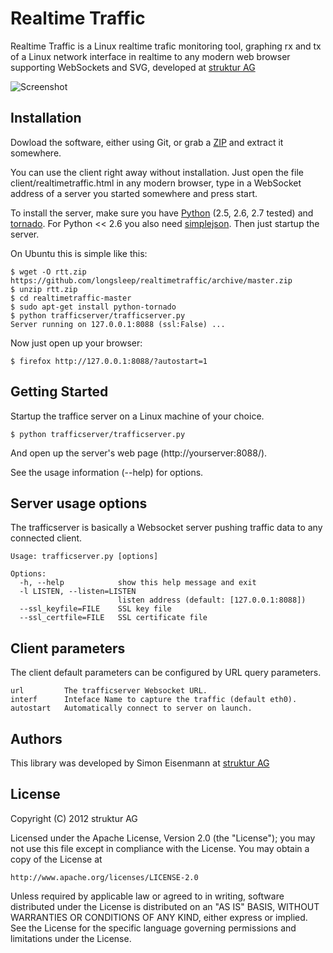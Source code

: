 # Realtime Traffic

Realtime Traffic is a Linux realtime trafic monitoring tool, graphing rx and tx of a Linux network interface in realtime to any modern web browser supporting WebSockets and SVG, developed at [struktur AG](http://www.strukturag.com)

![Screenshot](//longsleep/realtimetraffic/raw/master/doc/screen4.png "Example Screenshot")

## Installation

Dowload the software, either using Git, or grab a [ZIP](https://github.com/longsleep/realtimetraffic/archive/master.zip) and extract it somewhere.

You can use the client right away without installation. Just open the file client/realtimetraffic.html in any modern browser, type in a WebSocket address of a server you started somewhere and press start.

To install the server, make sure you have [Python](http://www.python.org) (2.5, 2.6, 2.7 tested) and [tornado](http://pypi.python.org/pypi/tornado). For Python << 2.6 you also need [simplejson](http://pypi.python.org/pypi/simplejson). Then just startup the server.

On Ubuntu this is simple like this:

    $ wget -O rtt.zip https://github.com/longsleep/realtimetraffic/archive/master.zip
    $ unzip rtt.zip
    $ cd realtimetraffic-master
    $ sudo apt-get install python-tornado
    $ python trafficserver/trafficserver.py
    Server running on 127.0.0.1:8088 (ssl:False) ...

Now just open up your browser:

    $ firefox http://127.0.0.1:8088/?autostart=1

## Getting Started

Startup the traffice server on a Linux machine of your choice.

    $ python trafficserver/trafficserver.py

And open up the server's web page (http://yourserver:8088/).

See the usage information (--help) for options.

## Server usage options

The trafficserver is basically a Websocket server pushing traffic data to any connected client.

```
Usage: trafficserver.py [options]

Options:
  -h, --help            show this help message and exit
  -l LISTEN, --listen=LISTEN
                        listen address (default: [127.0.0.1:8088])
  --ssl_keyfile=FILE    SSL key file
  --ssl_certfile=FILE   SSL certificate file
```

## Client parameters

The client default parameters can be configured by URL query parameters.

```
url         The trafficserver Websocket URL.
interf      Inteface Name to capture the traffic (default eth0).
autostart   Automatically connect to server on launch.
```

## Authors

This library was developed by Simon Eisenmann at [struktur AG](http://www.strukturag.com)

## License

Copyright (C) 2012 struktur AG

Licensed under the Apache License, Version 2.0 (the "License");
you may not use this file except in compliance with the License.
You may obtain a copy of the License at

    http://www.apache.org/licenses/LICENSE-2.0

Unless required by applicable law or agreed to in writing, software
distributed under the License is distributed on an "AS IS" BASIS,
WITHOUT WARRANTIES OR CONDITIONS OF ANY KIND, either express or implied.
See the License for the specific language governing permissions and
limitations under the License.

